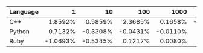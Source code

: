 | Language | 1 | 10 | 100 | 1000 | 10000 | 100000 |
| --- |  ---:| ---:| ---:| ---:| ---:| ---:|
| C++ | 1.8592% | 0.5859% | 2.3685% | 0.1658% | -0.0889% | -0.0573% |
| Python | 0.7132% | -0.3308% | -0.0431% | -0.0110% | 0.0041% | -0.0087% |
| Ruby | -1.0693% | -0.5345% | 0.1212% | 0.0080% | 0.0245% | 0.0012% |

